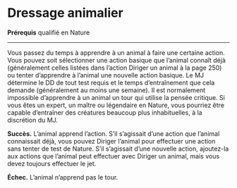 # Dressage animalier

<p><strong>Prérequis</strong> qualifié en Nature</p>
<hr>
<p>Vous passez du temps à apprendre à un animal à faire une certaine action. Vous pouvez soit sélectionner une action basique que l’animal connaît déjà (généralement celles listées dans l’action Diriger un animal à la page 250) ou tenter d’apprendre à l’animal une nouvelle action basique. Le MJ détermine le DD de tout test requis et le temps d’entraînement que cela demande (généralement au moins une semaine). Il est normalement impossible d’apprendre à un animal un tour qui utilise
la pensée critique. Si vous êtes un expert, un maître ou légendaire en Nature, vous pourriez être capable d’entraîner des créatures beaucoup plus inhabituelles, à la discrétion du MJ.</p>
<p><strong>Succès.</strong> L’animal apprend l’action. S’il s’agissait d’une action que l’animal connaissait déjà, vous pouvez Diriger l’animal pour effectuer une action sans tenter de test de Nature. S’il s’agissait d’une nouvelle action, ajoutez-la aux actions que l’animal peut effectuer avec Diriger un animal, mais vous devez toujours effectuer le jet.</p>
<p><strong>Échec.</strong> L’animal n’apprend pas le tour.</p>